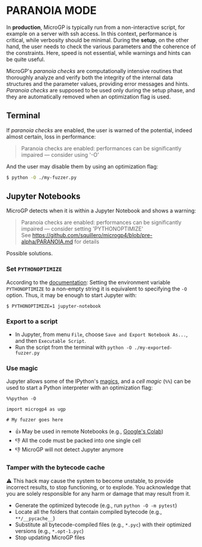 # PARANOIA MODE

In **production**, MicroGP is typically run from a non-interactive script, for example on a server with ssh access. In this context, performance is critical, while verbosity should be minimal. During the **setup**, on the other hand, the user needs to check the various parameters and the coherence of the constraints. Here, speed is not essential, while warnings and hints can be quite useful. 

MicroGP's *paranoia checks* are computationally intensive routines  that thoroughly analyze and verify both the integrity of the internal data structures and the  parameter values, providing error messages and hints. *Paranoia checks* are supposed to be used only during the setup phase, and they are automatically removed when an optimization flag is used.

## Terminal

If *paranoia checks* are enabled, the user is warned of the potential, indeed almost certain, loss in performance:

> Paranoia checks are enabled: performances can be significantly impaired — consider using '-O'

And the user may disable them by using an optimization flag:

```sh
$ python -O ./my-fuzzer.py
```

## Jupyter Notebooks

MicroGP detects when it is within a Jupyter Notebook and shows a warning:

> Paranoia checks are enabled: performances can be significantly impaired — consider setting 'PYTHONOPTIMIZE'  
> See https://github.com/squillero/microgp4/blob/pre-alpha/PARANOIA.md for details

Possible solutions.

### Set `PYTHONOPTIMIZE`

According to the [documentation](https://docs.python.org/3/using/cmdline.html#envvar-PYTHONOPTIMIZE): Setting the environment variable `PYTHONOPTIMIZE` to a non-empty string it is equivalent to specifying the `-O` option. Thus, it may be enough to start Jupyter with:

```shell
$ PYTHONOPTIMIZE=1 jupyter-notebook
```

### Export to a script

* In Jupyter, from menu `File`, choose `Save and Export Notebook As...`, and then `Executable Script`.
* Run the script from the terminal with `python -O ./my-exported-fuzzer.py`

### Use magic

Jupyter allows some of the IPython's [magics](https://ipython.readthedocs.io/en/stable/interactive/magics.html), and a *cell magic* (`%%`) can be used to start a Python interpreter with an optimization flag:

```jupyterpython
%%python -O

import microgp4 as ugp

# My fuzzer goes here
```

* :+1: May be used in remote Notebooks (e.g., [Google's Colab](https://colab.research.google.com/))
* :-1: All the code must be packed into one single cell
* :-1: MicroGP will not detect Jupyter anymore

### Tamper with the bytecode cache

:warning: This hack may cause the system to become unstable, to provide incorrect results, to stop functioning, or to explode. You acknowledge that you are solely responsible for any harm or damage that may result from it.

* Generate the optimized bytecode (e.g., run `python -O -m pytest`)
* Locate all the folders that contain compiled bytecode (e.g., `**/__pycache__`)
* Substitute all bytecode-compiled files (e.g., `*.pyc`) with their optimized versions (e.g., `*.opt-1.pyc`)
* Stop updating MicroGP files
